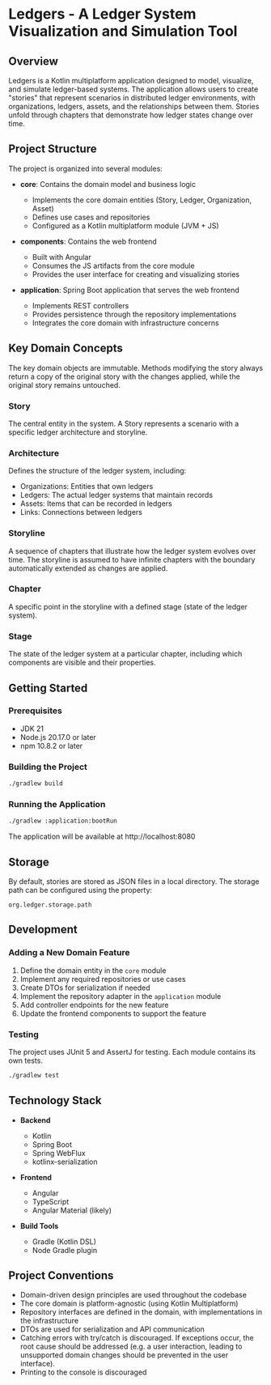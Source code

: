 # Ledgers - A Ledger System Visualization and Simulation Tool

## Overview

Ledgers is a Kotlin multiplatform application designed to model, visualize, and simulate ledger-based systems. The application allows users to create "stories" that represent scenarios in distributed ledger environments, with organizations, ledgers, assets, and the relationships between them. Stories unfold through chapters that demonstrate how ledger states change over time.

## Project Structure

The project is organized into several modules:

- **core**: Contains the domain model and business logic
  - Implements the core domain entities (Story, Ledger, Organization, Asset)
  - Defines use cases and repositories
  - Configured as a Kotlin multiplatform module (JVM + JS)

- **components**: Contains the web frontend
  - Built with Angular
  - Consumes the JS artifacts from the core module
  - Provides the user interface for creating and visualizing stories

- **application**: Spring Boot application that serves the web frontend
  - Implements REST controllers
  - Provides persistence through the repository implementations
  - Integrates the core domain with infrastructure concerns

## Key Domain Concepts

The key domain objects are immutable. Methods modifying the story always return a copy of the original story with the changes applied, while the original story remains untouched.

### Story

The central entity in the system. A Story represents a scenario with a specific ledger architecture and storyline.

### Architecture

Defines the structure of the ledger system, including:
- Organizations: Entities that own ledgers
- Ledgers: The actual ledger systems that maintain records
- Assets: Items that can be recorded in ledgers
- Links: Connections between ledgers

### Storyline

A sequence of chapters that illustrate how the ledger system evolves over time. The storyline is assumed to have infinite chapters with the boundary automatically extended as changes are applied.

### Chapter

A specific point in the storyline with a defined stage (state of the ledger system).

### Stage

The state of the ledger system at a particular chapter, including which components are visible and their properties.

## Getting Started

### Prerequisites

- JDK 21
- Node.js 20.17.0 or later
- npm 10.8.2 or later

### Building the Project

```bash
./gradlew build
```

### Running the Application

```bash
./gradlew :application:bootRun
```

The application will be available at http://localhost:8080

## Storage

By default, stories are stored as JSON files in a local directory. The storage path can be configured using the property:

```
org.ledger.storage.path
```

## Development

### Adding a New Domain Feature

1. Define the domain entity in the `core` module
2. Implement any required repositories or use cases
3. Create DTOs for serialization if needed
4. Implement the repository adapter in the `application` module
5. Add controller endpoints for the new feature
6. Update the frontend components to support the feature

### Testing

The project uses JUnit 5 and AssertJ for testing. Each module contains its own tests.

```bash
./gradlew test
```

## Technology Stack

- **Backend**
  - Kotlin
  - Spring Boot
  - Spring WebFlux
  - kotlinx-serialization

- **Frontend**
  - Angular
  - TypeScript
  - Angular Material (likely)

- **Build Tools**
  - Gradle (Kotlin DSL)
  - Node Gradle plugin

## Project Conventions

- Domain-driven design principles are used throughout the codebase
- The core domain is platform-agnostic (using Kotlin Multiplatform)
- Repository interfaces are defined in the domain, with implementations in the infrastructure
- DTOs are used for serialization and API communication
- Catching errors with try/catch is discouraged. If exceptions occur, the root cause should be addressed (e.g. a user interaction, leading to unsupported domain changes should be prevented in the user interface).
- Printing to the console is discouraged
